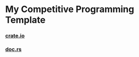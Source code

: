 # My Competitive Programming Template

### [crate.io](https://crates.io/crates/k0i)
### [doc.rs](https://docs.rs/releases/search?query=k0i)

